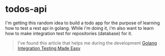 # todos-api

I'm getting this random idea to build a todo app for the purpose of learning how to test a rest api in golang. While i'm doing it, i'm also want to learn how to make integration test for repositories (database) for it.

> I've found this article that helps me during the development [Golang Integration Testing Made Easy](https://www.gojek.io/blog/golang-integration-testing-made-easy)